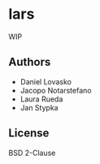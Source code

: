 # lars #

WIP

## Authors ##

 * Daniel Lovasko
 * Jacopo Notarstefano
 * Laura Rueda
 * Jan Stypka

## License ##

BSD 2-Clause
